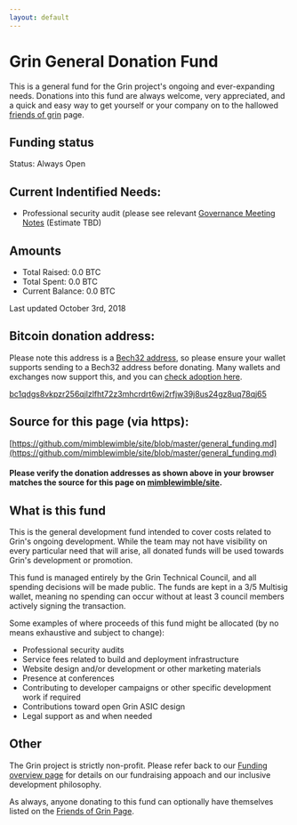 ```yaml
---
layout: default
---
```


# Grin General Donation Fund

This is a general fund for the Grin project's ongoing and ever-expanding needs. Donations into this fund are always welcome, very appreciated, and a quick and easy way to get yourself or your company on to the hallowed [friends of grin](friends.md) page.

## Funding status

Status: Always Open

## Current Indentified Needs:
* Professional security audit (please see relevant [Governance Meeting Notes](https://www.grin-forum.org/t/meeting-notes-governance-sep-25-2018/874) (Estimate TBD)

## Amounts

* Total Raised:     0.0 BTC
* Total Spent:      0.0 BTC
* Current Balance:  0.0 BTC

Last updated October 3rd, 2018

## Bitcoin donation address:

Please note this address is a [Bech32 address](https://en.bitcoin.it/wiki/Bech32_adoption), so please ensure your wallet supports sending to a Bech32 address before donating. Many wallets and exchanges now support this, and you can [check adoption here](https://en.bitcoin.it/wiki/Bech32_adoption).

[bc1qdgs8vkpzr256qjlzlfht72z3mhcrdrt6wj2rfjw39j8us24gz8uq78qj65](https://blockchair.com/bitcoin/address/bc1qdgs8vkpzr256qjlzlfht72z3mhcrdrt6wj2rfjw39j8us24gz8uq78qj65)

## Source for this page (via https):

[https://github.com/mimblewimble/site/blob/master/general_funding.md](https://github.com/mimblewimble/site/blob/master/general_funding.md)

#### Please verify the donation addresses as shown above in your browser matches the source for this page on [mimblewimble/site](https://github.com/mimblewimble/site).

## What is this fund

This is the general development fund intended to cover costs related to Grin's ongoing development. While the team may not have visibility on every particular need that will arise, all donated funds will be used towards Grin's development or promotion.

This fund is managed entirely by the Grin Technical Council, and all spending decisions will be made public. The funds are kept in a 3/5 Multisig wallet, meaning no spending can occur without at least 3 council members actively signing the transaction.

Some examples of where proceeds of this fund might be allocated (by no means exhaustive and subject to change):

* Professional security audits
* Service fees related to build and deployment infrastructure
* Website design and/or development or other marketing materials
* Presence at conferences
* Contributing to developer campaigns or other specific development work if required
* Contributions toward open Grin ASIC design
* Legal support as and when needed

## Other

The Grin project is strictly non-profit. Please refer back to our [Funding overview page](funding.md) for details on our fundraising appoach and our inclusive development philosophy.

As always, anyone donating to this fund can optionally have themselves listed on the [Friends of Grin Page](friends.md).





